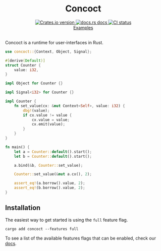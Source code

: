 <div align="center">
  <h1>Concoct</h1>
  
 <a href="https://crates.io/crates/concoct">
    <img src="https://img.shields.io/crates/v/concoct?style=flat-square"
    alt="Crates.io version" />
  </a>
  <a href="https://docs.rs/concoct">
    <img src="https://img.shields.io/badge/docs-latest-blue.svg?style=flat-square"
      alt="docs.rs docs" />
  </a>
   <a href="https://github.com/concoct-rs/concoct/actions">
    <img src="https://github.com/matthunz/concoct/actions/workflows/rust.yml/badge.svg"
      alt="CI status" />
  </a>
</div>

<div align="center">
 <a href="https://github.com/concoct-rs/concoct/tree/main/examples">Examples</a>
</div>

<br />

Concoct is a runtime for user-interfaces in Rust.

```rust
use concoct::{Context, Object, Signal};

#[derive(Default)]
struct Counter {
    value: i32,
}

impl Object for Counter {}

impl Signal<i32> for Counter {}

impl Counter {
    fn set_value(cx: &mut Context<Self>, value: i32) {
        dbg!(value);
        if cx.value != value {
            cx.value = value;
            cx.emit(value);
        }
    }
}

fn main() {
    let a = Counter::default().start();
    let b = Counter::default().start();

    a.bind(&b, Counter::set_value);

    Counter::set_value(&mut a.cx(), 2);

    assert_eq!(a.borrow().value, 2);
    assert_eq!(b.borrow().value, 2);
}
```

## Installation
The easiest way to get started is using the `full` feature flag.

```
cargo add concoct --features full
```

To see a list of the available features flags that can be enabled, check our [docs](https://docs.rs/concoct/latest/concoct/#feature-flags).
